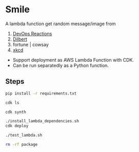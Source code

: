 # Smile

A lambda function get random message/image from
1. [DevOps Reactions](http://devopsreactions.tumblr.com/)
1. [Dilbert](https://dilbert.com)
1. fortune | cowsay
1. [xkcd](https://xkcd.com/)

- Support deployment as AWS Lambda Function with CDK.
- Can be run separatedly as a Python function.

## Steps
```bash
pip install -r requirements.txt

cdk ls

cdk synth

./install_lambda_dependencies.sh
cdk deploy

./test_lambda.sh

rm -rf package
```
